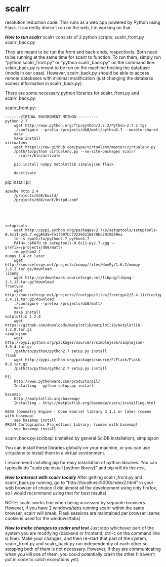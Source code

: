scalrr
======

resolution reduction code.
This runs as a web app powered by Python using Flask. It currently
doesn't run on the web, I'm working on that.

***How to run scalrr***
scalrr consists of 2 python scripts:
scalrr_front.py
scalrr_back.py

They are meant to be run the front and back-ends, respectively.
Both need to be running at the same time for scalrr to function.
To run them, simply run "python scalrr_front.py" or
"python scalrr_back.py" on the command line. sclarr_back.py is meant
to be run on the machine hosting the database (modis in our case).
However, scalrr_back.py should be able to access remote databases
with minimal modification (just changing the database access
information in scalrr_back.py).

There are some necessary python libraries for scalrr_front.py
and scalrr_back.py:

scalrr_front.py:
	
	-------VIRTUAL ENVIROMENT METHOD----------
    python 2.7
    	wget http://www.python.org/ftp/python/2.7.2/Python-2.7.2.tgz
    	./configure --prefix /projects/db8/matt/python2.7 --enable-shared
    	make
    	make install
	virtualenv
		wget https://raw.github.com/pypa/virtualenv/master/virtualenv.py
		/path/to/python virtualenv.py --no-site-packages scalrr
		. scalrr/bin/activate
		
		pip install numpy matplotlib simplejson flask 
		
		deactivate
		
		
pip install pil

	apache http 2.4
		/projects/db8/build/
		/projects/db8/conf/httpd.conf
		
	
	
	
	
	setuptools
		wget http://pypi.python.org/packages/2.7/s/setuptools/setuptools-0.6c11-py2.7.egg#md5=fe1f997bc722265116870bc7919059ea
		ln -s /path/to/python2.7 python2.7
		PATH=.:$PATH sh setuptools-0.6c11-py2.7.egg --prefix=/projects/db8/matt/
		rm python2.7
    numpy 1.4 or later
    	wget http://sourceforge.net/projects/numpy/files/NumPy/1.6.2/numpy-1.6.2.tar.gz/download
	libpng
		wget http://prdownloads.sourceforge.net/libpng/libpng-1.5.13.tar.gz?download
	freetype
		wget http://sourceforge.net/projects/freetype/files/freetype2/2.4.11/freetype-2.4.11.tar.gz/download
		./configure --prefex /projects/db8/matt/
    	make
    	make install
    matplotlib 1.2.0 
        wget https://github.com/downloads/matplotlib/matplotlib/matplotlib-1.2.0.tar.gz
    simplejson
    	wget http://pypi.python.org/packages/source/s/simplejson/simplejson-3.0.4.tar.gz
    	/path/to/python/python2.7 setup.py install
	flask
		wget http://pypi.python.org/packages/source/F/Flask/Flask-0.9.tar.gz
		/path/to/python/python2.7 setup.py install
    	
    PIL 
        http://www.pythonware.com/products/pil/
        Installing - python setup.py install
    
    basemap 
        http://matplotlib.org/basemap/
        Installing - http://matplotlib.org/basemap/users/installing.html
        
    GEOS (Geometry Engine - Open Source) library 3.1.1 or later (comes with basemap)
        see basemap install
    PROJ4 Cartographic Projections Library. (comes with basemap)
        see basemap install

    
scalrr_back.py:scidbapi (installed by general SciDB installation),
    simplejson

You can install these libraries globally on your machine, or you can
use virtualenv to install them in a virtual environment.

I recommend installing pip for easy installation of python libraries.
You can typically do "sudo pip install [python library]" and pip will
do the rest.

***How to interact with scalrr locally***
After getting scalrr_front.py and scalrr_back.py running, go to
"http://localhost:5000/index2.html" in your web browser
of choice (I did almost all the development using only firefox, so I
would recommend using that for best results).

NOTE: scalrr works fine when being accessed by separate browsers.
However, if you have 2 windows/tabs running scalrr within the same
browser, scalrr will break. Flask sessions are maintained per browser
(same cookie is used for the windows/tabs)

***How to make changes to scalrr and test***
Just stop whichever part of the system you are modifying (backend
or frontend, ctrl-c on the command line is fine). Make your changes,
and then re-start that part of the system. scalrr_front.py and
scalrr_back.py run independently of each other so stopping both of
them is not necessary. However, if they are communicating when you
kill one of them, you could potentially crash the other (I haven't
put in code to catch exceptions yet).
